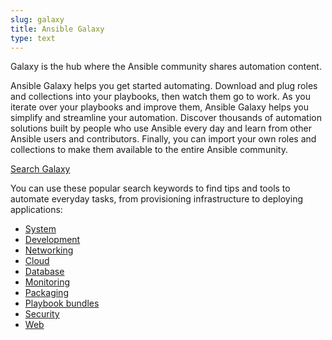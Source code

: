 ```yaml
---
slug: galaxy
title: Ansible Galaxy
type: text
---
```

Galaxy is the hub where the Ansible community shares automation content.

Ansible Galaxy helps you get started automating.
Download and plug roles and collections into your playbooks, then watch them go to work.
As you iterate over your playbooks and improve them, Ansible Galaxy helps you simplify and streamline your automation.
Discover thousands of automation solutions built by people who use Ansible every day and learn from other Ansible users and contributors.
Finally, you can import your own roles and collections to make them available to the entire Ansible community.

<a class="ansible-button" href="https://galaxy.ansible.com/search" role="button" target="_blank">Search Galaxy</a>

You can use these popular search keywords to find tips and tools to automate everyday tasks, from provisioning infrastructure to deploying applications:

* [System](https://galaxy.ansible.com/ui/search/?keywords=system)
* [Development](https://galaxy.ansible.com/ui/search/?keywords=development)
* [Networking](https://galaxy.ansible.com/ui/search/?keywords=networking)
* [Cloud](https://galaxy.ansible.com/ui/search/?keywords=cloud)
* [Database](https://galaxy.ansible.com/ui/search/?keywords=database)
* [Monitoring](https://galaxy.ansible.com/ui/search/?keywords=monitoring)
* [Packaging](https://galaxy.ansible.com/ui/search/?keywords=packaging)
* [Playbook bundles](https://galaxy.ansible.com/ui/search/?keywords=apb)
* [Security](https://galaxy.ansible.com/ui/search/?keywords=security)
* [Web](https://galaxy.ansible.com/ui/search/?keywords=web)
